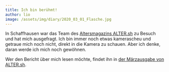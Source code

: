 ```yaml
---
title: Ich bin berühmt!
author: lio
image: /assets/img/diary/2020_03_01_Flasche.jpg
---
```


In Schaffhausen war das Team des [Altersmagazins ALTER.sh][1] zu Besuch und hat
mich ausgefragt. Ich bin immer noch etwas kamerascheu und getraue mich noch
nicht, direkt in die Kamera zu schauen. Aber ich denke, daran werde ich mich
noch gewöhnen.

Wer den Bericht über mich lesen möchte, findet ihn in [der Märzausgabe von ALTER.sh][2].

[1]: http://www.stadt-schaffhausen.ch/News.316.0.html?tx_ttnews[tt_news]=1738&cHash=e2d8bdcb5601f021245a13048240b2ff
[2]: http://www.stadt-schaffhausen.ch/fileadmin/Redaktoren/Dokumente/Stadtkanzlei/alter_maerz_2020_30_1_LowRes.pdf

